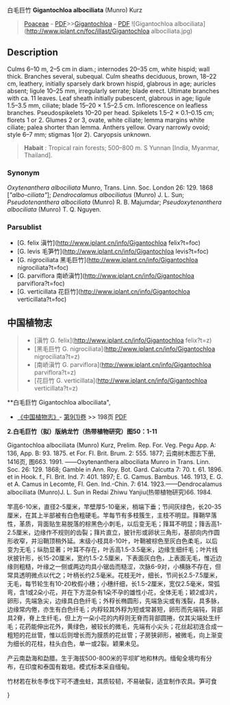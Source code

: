 白毛巨竹 **Gigantochloa albociliata** (Munro) Kurz

> [Poaceae](http://www.iplant.cn/info/Poaceae?t=foc) - [PDF](http://www.iplant.cn/foc/pdf/Poaceae.pdf)>>[Gigantochloa](http://www.iplant.cn/info/Gigantochloa?t=foc) - [PDF](http://www.iplant.cn/foc/pdf/Gigantochloa.pdf)
![Gigantochloa albociliata](http://www.iplant.cn/foc/illast/Gigantochloa albociliata.jpg)

## Description

Culms 6–10 m, 2–5 cm in diam.; internodes 20–35 cm, white hispid; wall thick. Branches several, subequal. Culm sheaths deciduous, brown, 18–22 cm, leathery, initially sparsely dark brown hispid, glabrous in age; auricles absent; ligule 10–25 mm, irregularly serrate; blade erect. Ultimate branches with ca. 11 leaves. Leaf sheath initially pubescent, glabrous in age; ligule 1.5–3.5 mm, ciliate; blade 15–20 × 1.5–2.5 cm. Inflorescence on leafless branches. Pseudospikelets 10–20 per head. Spikelets 1.5–2 × 0.1–0.15 cm; florets 1 or 2. Glumes 2 or 3, ovate, white ciliate; lemma margins white ciliate; palea shorter than lemma. Anthers yellow. Ovary narrowly ovoid; style 6–7 mm; stigmas 1(or 2). Caryopsis unknown.


> **Habait** : 
> Tropical rain forests; 500–800 m. S Yunnan [India, Myanmar, Thailand].

### Synonym
*Oxytenanthera albociliata* Munro, Trans. Linn. Soc. London 26: 129. 1868 [*\"albo-ciliata\"*]; *Dendrocalamus albociliatus* (Munro) J. L. Sun; *Pseudotenanthera albociliata* (Munro) R. B. Majumdar; *Pseudoxytenanthera albociliata* (Munro) T. Q. Nguyen.

### Parsublist

* [G.  felix  滇竹](http://www.iplant.cn/info/Gigantochloa felix?t=foc)
* [G.  levis  毛笋竹](http://www.iplant.cn/info/Gigantochloa levis?t=foc)
* [G.  nigrociliata  黑毛巨竹](http://www.iplant.cn/info/Gigantochloa nigrociliata?t=foc)
* [G.  parviflora  南峤滇竹](http://www.iplant.cn/info/Gigantochloa parviflora?t=foc)
* [G.  verticillata  花巨竹](http://www.iplant.cn/info/Gigantochloa verticillata?t=foc)


## 中国植物志

> * [滇竹  G.  felix](http://www.iplant.cn/info/Gigantochloa felix?t=z)
> * [黑毛巨竹  G.  nigrociliata](http://www.iplant.cn/info/Gigantochloa nigrociliata?t=z)
> * [南峤滇竹  G.  parviflora](http://www.iplant.cn/info/Gigantochloa parviflora?t=z)
> * [花巨竹  G.  verticillata](http://www.iplant.cn/info/Gigantochloa verticillata?t=z)


**白毛巨竹 Gigantochloa albociliata",


* [《中国植物志》](http://www.iplant.cn/frps)- [第9(1)卷](http://www.iplant.cn/frps/vol/9(1)) >> 198页 [PDF](http://www.iplant.cn/frps/pdf/9(1)/198.pdf)


**2.白毛巨竹（拟）版纳龙竹（热带植物研究）图50：1-11**

Gigantochloa albociliata (Munro) Kurz, Prelim. Rep. For. Veg. Pegu App. A: 136, App. B: 93. 1875. et For. Fl. Brit. Brum. 2: 555. 1877; 云南树木图志下册, 1416页, 图663. 1991. ——Oxytenanthera albociliata Munro in Trans. Linn. Soc. 26: 129. 1868; Gamble in Ann. Roy. Bot. Gard. Calcutta 7: 70. t. 61. 1896. et in Hook. f., Fl. Brit. Ind. 7: 401. 1897; E. G. Camus. Bambus. 146. 1913, E. G. et A. Camus in Lecomte, Fl. Gen. Ind.-Chin. 7: 614. 1923.——Dendrocalamus albociliata (Munro)J. L. Sun in Redai Zhiwu Yanjiu(热带植物研究)66. 1984.

竿高6-10米，直径2-5厘米，竿壁厚5-10毫米，梢端下垂；节间灰绿色，长20-35厘米，在其上半部被有白色粗硬毛。竿每节有多枝簇生，主枝不明显。箨鞘早落性，革质，背面贴生易脱落的棕黑色小刺毛，以后变无毛；箨耳不明显；箨舌高1-2.5厘米，边缘作不规则的齿裂；箨片直立，披针形或卵状三角形，基部向内作圆形收窄，并沿鞘顶稍外延。末级小枝具8-10叶，叶鞘被棕色至灰白色柔毛，以后变为无毛；纵肋显著；叶耳不存在，叶舌高1.5-3.5毫米，边缘生细纤毛；叶片线状披针形，长15-20厘米，宽约1.5-2.5厘米，下表面灰白色，上表面无毛，惟近边缘则粗糙，叶缘之一侧或两边均具小锯齿而糙涩，次脉6-9对，小横脉不存在，但常具透明微点以代之；叶柄长约2.5毫米。花枝无叶，细长，节间长2.5-7.5厘米，无毛，每节轮生有10-20枚假小穗；小穗纤细，长1.5-2厘米，宽仅2.5毫米，常弧弯，含1或2朵小花，并在下方混杂有1朵不孕的雄性小花，全体无毛；颖2或3片，卵形，先端急尖，边缘具白色纤毛；外稃长椭圆形，先端急尖或有浅裂，具多脉，边缘常内倦，亦生有白色纤毛；内稃较其外稃为短或常甚短，卵形而先端钝，背部具2脊，脊上生纤毛，但上方一朵小花的内稃则无脊而背部圆捲，仅其尖端处生纤毛；花药能伸出花外，黄绿色，被较长的微毛，先端有小尖头；花丝起初连合成一粗短的花丝管，惟以后则增长而为膜质的花丝管；子房狭卵形，被微毛，向上渐变为细长的花柱，柱头白色，单一或2裂。颖果未见。

产云南勐海和勐腊。生于海拔500-800米的平坝旷地和林内。缅甸全境均有分布，在印度和泰国有栽培。模式标本采自缅甸。

竹材若在秋冬季伐下可不遭虫蛀，其质较韧，不易破裂，适宜制作农具。笋可食

}